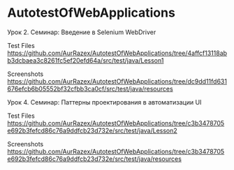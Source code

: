 # AutotestOfWebApplications

Урок 2. Семинар: Введение в Selenium WebDriver

Test Files https://github.com/AurRazex/AutotestOfWebApplications/tree/4affcf13118abb3dcbaea3c8261fc5ef20efd64a/src/test/java/Lesson1

Screenshots https://github.com/AurRazex/AutotestOfWebApplications/tree/dc9dd11fd631676efcb6b05552bf32cfbb3ca0cf/src/test/java/resources

Урок 4. Семинар: Паттерны проектирования в автоматизации UI

Test Files https://github.com/AurRazex/AutotestOfWebApplications/tree/c3b3478705e692b3fefcd86c76a9ddfcb23d732e/src/test/java/Lesson2

Screenshots https://github.com/AurRazex/AutotestOfWebApplications/tree/c3b3478705e692b3fefcd86c76a9ddfcb23d732e/src/test/java/resources
